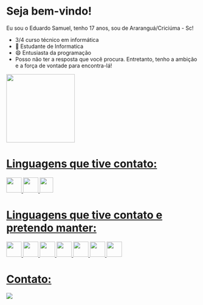 # Seja bem-vindo! 

Eu sou o Eduardo Samuel, tenho 17 anos, sou de Araranguá/Criciúma - Sc!

-  3/4 curso técnico em informática 
- 🎒 Estudante de Informatica
- 😄 Entusiasta da programação 
- Posso não ter a resposta que você procura. Entretanto, tenho a ambição e a força de vontade para encontra-lá!

<div>
  <a href="https://github.com/EduardoSBM">
  <img  height="180em" src="https://github-readme-stats.vercel.app/api/top-langs/?username=EduardoSBM&layout=compact&theme=dracula&show_icons=true" />
</div>

# Linguagens que tive contato:

<div>

<img src="https://cdn.jsdelivr.net/gh/devicons/devicon/icons/arduino/arduino-original-wordmark.svg" width="40" height="40"/>
<img src="https://cdn.jsdelivr.net/gh/devicons/devicon/icons/cplusplus/cplusplus-original.svg" width="40" height="40"/>
<img src="https://static-00.iconduck.com/assets.00/c-sharp-c-icon-456x512-9sej0lrz.png" width="35" height="40"/>
</div>

# Linguagens que tive contato e pretendo manter:
<div>
  <img src="https://cdn.jsdelivr.net/gh/devicons/devicon/icons/html5/html5-original.svg" width="40" height="40" />
  <img src="https://cdn.jsdelivr.net/gh/devicons/devicon/icons/css3/css3-original.svg" width="40" height="40" />
  <img src="https://cdn.jsdelivr.net/gh/devicons/devicon/icons/javascript/javascript-original.svg" width="40" height="40" />
  <img src="https://cdn.jsdelivr.net/gh/devicons/devicon/icons/python/python-original.svg" width="40" height="40"/>
  <img src="https://cdn-icons-png.flaticon.com/512/5968/5968332.png" width="40" height="40"/>
  <img src="https://cdn.jsdelivr.net/gh/devicons/devicon/icons/mysql/mysql-original.svg" width="40" height="40"/>
  <img src="https://upload.wikimedia.org/wikipedia/commons/thumb/d/d7/Easyphp_logo.svg/1200px-Easyphp_logo.svg.png" width="40" height="40"/>
</div>

# Contato:

<div>
  <a href="https://instagram.com/1eduardosamuel_/" target="_blank"><img loading="lazy" src="https://img.shields.io/badge/-Instagram-%23E4405F?style=for-the-badge&logo=instagram&logoColor=white" target="_blank"></a>
  
</div>
 

